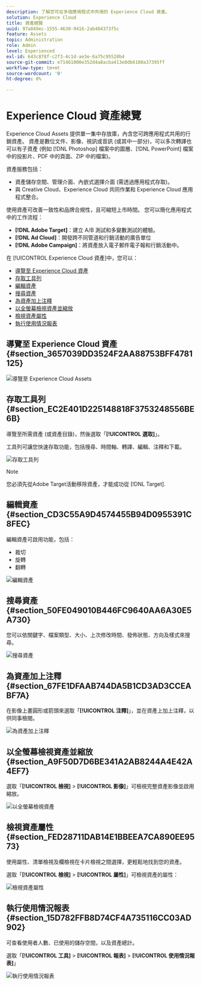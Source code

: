 ```yaml
---
description: 了解您可在多個應用程式中共用的 Experience Cloud 資產。
solution: Experience Cloud
title: 資產總覽
uuid: 97a849ec-1555-4630-9416-2ab484373f5c
feature: Assets
topic: Administration
role: Admin
level: Experienced
exl-id: 643c878f-c2f3-4c1d-ae3e-6a75c95520b4
source-git-commit: e71461000e352d4a8acba413e0db6180a37395ff
workflow-type: tm+mt
source-wordcount: '0'
ht-degree: 0%

---
```


# Experience Cloud 資產總覽

Experience Cloud Assets 提供單一集中存放庫，內含您可跨應用程式共用的行銷資產。 資產是數位文件、影像、視訊或音訊 (或其中一部分)，可以多次轉譯也可以有子資產 (例如 [!DNL Photoshop] 檔案中的圖層、[!DNL PowerPoint] 檔案中的投影片、PDF 中的頁面、ZIP 中的檔案)。

資產服務包括：

* 資產儲存空間、管理介面、內嵌式選擇介面 (需透過應用程式存取)。
* 與 Creative Cloud、Experience Cloud 共同作業和 Experience Cloud 應用程式整合。

使用資產可改善一致性和品牌合規性，且可縮短上市時間。 您可以簡化應用程式中的工作流程：

* **[!DNL Adobe Target]**：建立 A/B 測試和多變數測試的體驗。
* **[!DNL Ad Cloud]**：開發跨不同管道和行銷活動的廣告單位
* **[!DNL Adobe Campaign]**：將資產放入電子郵件電子報和行銷活動中。

在 [!UICONTROL Experience Cloud 資產]中，您可以：

* [導覽至 Experience Cloud 資產](experience-cloud-assets.md#section_3657039DD3524F2AA88753BFF4781125)
* [存取工具列](experience-cloud-assets.md#section_EC2E401D225148818F3753248556BE6B)
* [編輯資產](experience-cloud-assets.md#section_CD3C55A9D4574455B94D0955391C8FEC)
* [搜尋資產](experience-cloud-assets.md#section_50FE049010B446FC9640AA6A30E5A730)
* [為資產加上注釋](experience-cloud-assets.md#section_67FE1DFAAB744DA5B1CD3AD3CCEABF7A)
* [以全螢幕檢視資產並縮放](experience-cloud-assets.md#section_A9F50D7D6BE341A2AB8244A4E42A4EF7)
* [檢視資產屬性](experience-cloud-assets.md#section_FED28711DAB14E1BBEEA7CA890EE9573)
* [執行使用情況報表](experience-cloud-assets.md#section_15D782FFB8D74CF4A735116CC03AD902)

## 導覽至 Experience Cloud 資產 {#section_3657039DD3524F2AA88753BFF4781125}

![導覽至 Experience Cloud Assets](assets/asset-nav.png)

## 存取工具列 {#section_EC2E401D225148818F3753248556BE6B}

導覽至所需資產 (或資產目錄)，然後選取「**[!UICONTROL 選取]**」。

工具列可讓您快速存取功能，包括搜尋、時間軸、轉譯、編輯、注釋和下載。

![存取工具列](assets/asset-tools.png)

>[!NOTE]
>
>您必須先從Adobe Target活動移除資產，才能成功從 [!DNL Target].

## 編輯資產 {#section_CD3C55A9D4574455B94D0955391C8FEC}

編輯資產可啟用功能，包括：

* 裁切
* 旋轉
* 翻轉

![編輯資產](assets/asset-edit.png)

## 搜尋資產 {#section_50FE049010B446FC9640AA6A30E5A730}

您可以依關鍵字、檔案類型、大小、上次修改時間、發佈狀態、方向及樣式來搜尋。

![搜尋資產](assets/asset-search.png)

## 為資產加上注釋 {#section_67FE1DFAAB744DA5B1CD3AD3CCEABF7A}

在影像上畫圓形或箭頭來選取「**[!UICONTROL 注釋]**」，並在資產上加上注釋，以供同事檢閱。

![為資產加上注釋](assets/assets-annotate.png)

## 以全螢幕檢視資產並縮放 {#section_A9F50D7D6BE341A2AB8244A4E42A4EF7}

選取「**[!UICONTROL 檢視]** > **[!UICONTROL 影像]**」可檢視完整資產影像並啟用縮放。

![以全螢幕檢視資產](assets/asset-zoom.png)

## 檢視資產屬性 {#section_FED28711DAB14E1BBEEA7CA890EE9573}

使用屬性、清單檢視及欄檢視在卡片檢視之間選擇，更輕鬆地找到您的資產。

選取「**[!UICONTROL 檢視]** > **[!UICONTROL 屬性]**」可檢視資產的屬性：

![檢視資產屬性](assets/asset-properties.png)

## 執行使用情況報表 {#section_15D782FFB8D74CF4A735116CC03AD902}

可查看使用者人數、已使用的儲存空間，以及資產總計。

選取「**[!UICONTROL 工具]** > **[!UICONTROL 報表]** > **[!UICONTROL 使用情況報表]**」

![執行使用情況報表](assets/assets-usage-report.png)
